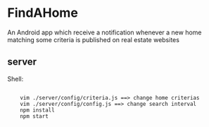 # FindAHome

An Android app which receive a notification whenever a new home matching some criteria is published on real estate websites

## server

Shell:

````shell

    vim ./server/config/criteria.js ==> change home criterias
    vim ./server/config/config.js ==> change search interval
    npm install
    npm start

````